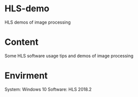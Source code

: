 # HLS-demo
HLS demos of image processing

# Content
Some HLS software usage tips and demos of image processing

# Envirment
System: Windows 10
Software: HLS 2018.2

